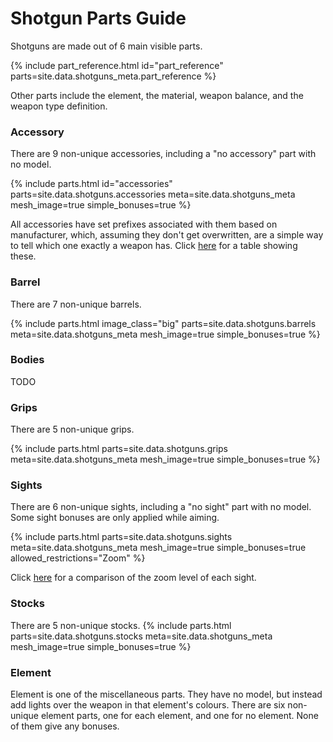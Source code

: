 # Shotgun Parts Guide
Shotguns are made out of 6 main visible parts.

<style>
#part_reference img {
    max-width: calc(var(--img-size-big) + var(--img-size-increment));
    max-height: calc(var(--img-size-big) + var(--img-size-increment));
    min-height: revert;
}
</style>
{% include part_reference.html id="part_reference" parts=site.data.shotguns_meta.part_reference %}

Other parts include the element, the material, weapon balance, and the weapon type definition.

### Accessory
There are 9 non-unique accessories, including a "no accessory" part with no model.

<style>
#accessories img {
    object-fit: contain;
    min-width: var(--img-size-standard);
    min-height: var(--img-size-standard);
    max-width: var(--img-size-big);
}
</style>
{% include parts.html 
    id="accessories"
    parts=site.data.shotguns.accessories
    meta=site.data.shotguns_meta
    mesh_image=true
    simple_bonuses=true
%}

All accessories have set prefixes associated with them based on manufacturer, which, assuming they
don't get overwritten, are a simple way to tell which one exactly a weapon has. Click
[here](/shotguns/prefixes/) for a table showing these.

### Barrel
There are 7 non-unique barrels.

{% include parts.html 
    image_class="big"
    parts=site.data.shotguns.barrels
    meta=site.data.shotguns_meta
    mesh_image=true
    simple_bonuses=true
%}

### Bodies
TODO

### Grips
There are 5 non-unique grips.

{% include parts.html 
    parts=site.data.shotguns.grips
    meta=site.data.shotguns_meta
    mesh_image=true
    simple_bonuses=true
%}

### Sights
There are 6 non-unique sights, including a "no sight" part with no model. Some sight bonuses are
only applied while aiming.

{% include parts.html 
    parts=site.data.shotguns.sights
    meta=site.data.shotguns_meta
    mesh_image=true
    simple_bonuses=true
    allowed_restrictions="Zoom"
%}

Click [here](/shotguns/zoom/) for a comparison of the zoom level of each sight.

### Stocks
There are 5 non-unique stocks.
{% include parts.html 
    parts=site.data.shotguns.stocks
    meta=site.data.shotguns_meta
    mesh_image=true
    simple_bonuses=true
%}

### Element
Element is one of the miscellaneous parts. They have no model, but instead add lights over the
weapon in that element's colours. There are six non-unique element parts, one for each element, and
one for no element. None of them give any bonuses. 
